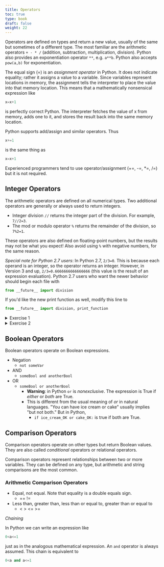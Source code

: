```yaml
---
title: Operators
toc: true
type: book
draft: false
weight: 22
---
```


Operators are defined on types and return a new value, usually of the same but sometimes of a different type.  The most familiar are the arithmetic operators `+ - * /` (addition, subtraction, multiplication, division).  Python also provides an exponentiation operator `**`, e.g. `a**b`.  Python also accepts `pow(a,b)` for exponentiation.

The equal sign (=) is an _assignment operator_ in Python.  It does not indicate equality; rather it assigns a value to a variable.  Since variables represent locations in memory, the assignment tells the interpreter to place the value into that memory location.  This means that a mathematically nonsensical expression like

```python
x=x+1
```

is perfectly correct Python.  The interpreter fetches the value of x from memory, adds one to it, and stores the result back into the same memory location.

Python supports add/assign and similar operators.  Thus

```python
x+=1
```

is the same thing as

```python
x=x+1
```

Experienced programmers tend to use operator/assignment (+=, -=, \*=, /=) but it is not required.

## Integer Operators

The arithmetic operators are defined on all numerical types.  Two additional operators are generally or always used to return integers.

* Integer division `//` returns the integer part of the division.  For example, `7//2=3`. 
* The mod or modulo operator `%` returns the remainder of the division, so `7%2=1`.

These operators are also defined on floating-point numbers, but the results may not be what you expect!  Also avoid using `%` with negative numbers, for the same reason.

_Special note for Python 2.7 users_: In Python 2.7, `2/3=0`.  This is because each operand is an integer, so the operator returns an integer.  However, in Version 3 and up, `2/3=0.6666666666666666` (this value is the result of an expression evaluation).  Python 2.7 users who want the newer behavior should begin each file with
```python
from __future__ import division
```

If you'd like the new print function as well, modify this line to
```python
from __future__ import division, print_function
```

<details>
<summary>Exercise 1</summary>
Type or paste into your choice of Spyder's interpreter pane or a JupyterLab cell the following assignments.

{{< code-snippet >}}
x=17.
Xs=11.
num_1=10
num_2=14
{{< /code-snippet >}}

Type the following lines one at a time and examine the results. In JupyterLab each line must be in its own cell. In the Spyer interpreter pane it will evaluate each line when you go to the next one.

```python
x
Xs/x
Xs//x
Xs/x+x
Xs/(x+x)
x/num_1
num_1/num_2
num_2/num_1
```

</details>

<details>
<summary>Exercise 2</summary>

Use the same method of typing one line at a time (using a separate cell for each in Jupyter) to study the outcome of the following operations:

```python
4+2*3
(4+2)*3
20/4*5
20/(4*5)
.1+.2
5//2
5//-2
11//3
11.4//3.5
11%3
11.4%3.5 #?
11.4-(11.4//3.5)*3.5
```
</details>

## Boolean Operators

Boolean operators operate on Boolean expressions.  

* Negation
  * `not someVar`
* AND 
  * `someBool and anotherBool`
* OR
  * `someBool or anotherBool`
    * __Warning__: in Python `or` is _nonexclusive_.  The expression is True if _either_ or _both_ are True.
    * This is different from the usual meaning of _or_ in natural languages. "You can have ice cream or cake" usually implies "but not both."  But in Python,
      * `if ice_cream_OK or cake_OK:`
        is true if both are True.  

## Comparison Operators

Comparison operators operate on other types but return Boolean values.  They are also called _conditional_ operators or relational operators.

Comparison operators represent relationships between two or more variables.  They can be defined on any type, but arithmetic and string comparisons are the most common.

### Arithmetic Comparison Operators

* Equal, not equal. Note that equality is a double equals sign.
  * == !=
* Less than, greater than, less than or equal to, greater than or equal to
  * &lt; &gt;  &lt;=  &gt;=

_Chaining_

In Python we can write an expression like 
```python
0<a<=1
```
just as in the analogous mathematical expression.  An `and` operator is always assumed.  This chain is equivalent to
```python
0<a and a<=1
```
